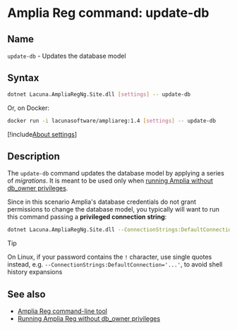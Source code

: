 ﻿# Amplia Reg command: **update-db**

## Name

`update-db` - Updates the database model

## Syntax

```sh
dotnet Lacuna.AmpliaRegNg.Site.dll [settings] -- update-db
```

Or, on Docker:

```sh
docker run -i lacunasoftware/ampliareg:1.4 [settings] -- update-db
```

[!include[About settings](includes/about-settings.md)]

## Description

The `update-db` command updates the database model by applying a series of *migrations*. It is meant to be used only when
[running Amplia without db_owner privileges](../unprivileged-db-user.md).

Since in this scenario Amplia's database credentials do not grant permissions to change the database model, you typically
will want to run this command passing a **privileged connection string**:

```sh
dotnet Lacuna.AmpliaRegNg.Site.dll --ConnectionStrings:DefaultConnection="Data Source=SERVER;Initial Catalog=DATABASE;User ID=USERNAME;Password=PASSWORD" -- update-db
```

> [!TIP]
> On Linux, if your password contains the `!` character, use single quotes instead, e.g. `--ConnectionStrings:DefaultConnection='...'`, to avoid
> shell history expansions

## See also

* [Amplia Reg command-line tool](index.md)
* [Running Amplia Reg without db_owner privileges](../unprivileged-db-user.md)

